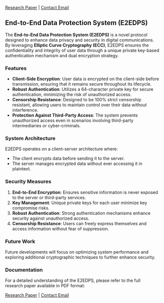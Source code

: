 [Research Paper](https://github.com/E2EDPS/Research-Paper/blob/main/E2EDPS-Research-Paper.pdf) | [Contact Email](mailto:shush-islamic-kilt@duck.com)

## End-to-End Data Protection System (E2EDPS)

The **End-to-End Data Protection System (E2EDPS)** is a novel protocol designed to enhance data privacy and security in digital communications. By leveraging **Elliptic Curve Cryptography (ECC)**, E2EDPS ensures the confidentiality and integrity of user data through a unique private key-based authentication mechanism and dual encryption strategy.

### Features

- **Client-Side Encryption**: User data is encrypted on the client-side before transmission, ensuring that it remains secure throughout its lifecycle.
- **Robust Authentication**: Utilizes a 64-character private key for secure authentication, minimizing the risk of unauthorized access.
- **Censorship Resistance**: Designed to be 100% strict censorship resistant, allowing users to maintain control over their data without interference.
- **Protection Against Third-Party Access**: The system prevents unauthorized access even in scenarios involving third-party intermediaries or cyber-criminals.

### System Architecture

E2EDPS operates on a client-server architecture where:
- The client encrypts data before sending it to the server.
- The server manages encrypted data without ever accessing it in plaintext.

### Security Measures

1. **End-to-End Encryption**: Ensures sensitive information is never exposed to the server or third-party services.
2. **Key Management**: Unique private keys for each user minimize key compromise risks.
3. **Robust Authentication**: Strong authentication mechanisms enhance security against unauthorized access.
4. **Censorship Resistance**: Users can freely express themselves and access information without fear of suppression.

### Future Work

Future developments will focus on optimizing system performance and exploring additional cryptographic techniques to further enhance security.

### Documentation

For a detailed understanding of the E2EDPS, please refer to the full research paper available in PDF format:

[Research Paper](https://github.com/E2EDPS/Research-Paper/blob/main/E2EDPS-Research-Paper.pdf) | [Contact Email](mailto:shush-islamic-kilt@duck.com)
